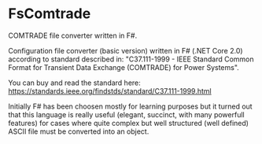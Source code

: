 # FsComtrade
COMTRADE file converter written in F#.

Configuration file converter (basic version) written in F# (.NET Core 2.0) according to standard described in:
"C37.111-1999 - IEEE Standard Common Format for Transient Data Exchange (COMTRADE) for Power Systems".

You can buy and read the standard here: https://standards.ieee.org/findstds/standard/C37.111-1999.html

Initially F# has been choosen mostly for learning purposes but it turned out that this language is really useful (elegant, succinct, with many powerfull features) for cases where quite complex but well structured (well defined) ASCII file must be converted into an object.
